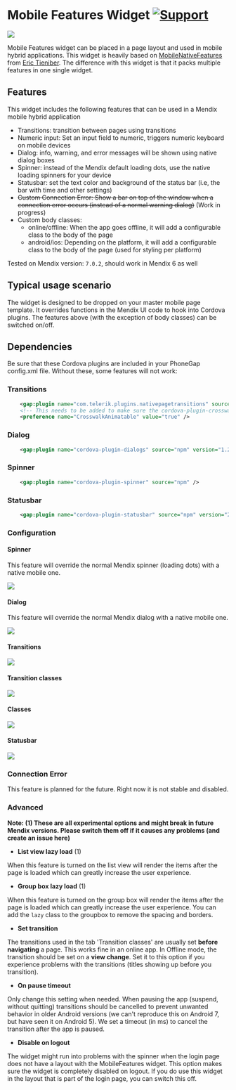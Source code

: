 # Mobile Features Widget [![Support](https://img.shields.io/badge/Mendix%20Support%3A-Platform-green.svg)](https://docs.mendix.com/community/app-store/app-store-content-support)

![](assets/MobileFeatures.png)

Mobile Features widget can be placed in a page layout and used in mobile hybrid applications. This widget is heavily based on [MobileNativeFeatures](https://github.com/tieniber/MobileNativeFeatures) from [Eric Tieniber](https://github.com/tieniber). The difference with this widget is that it packs multiple features in one single widget.

## Features

This widget includes the following features that can be used in a Mendix mobile hybrid application
- Transitions: transition between pages using transitions
- Numeric input: Set an input field to numeric, triggers numeric keyboard on mobile devices
- Dialog: info, warning, and error messages will be shown using native dialog boxes
- Spinner: instead of the Mendix default loading dots, use the native loading spinners for your device
- Statusbar: set the text color and background of the status bar (i.e, the bar with time and other settings)
- ~~Custom Connection Error: Show a bar on top of the window when a connection error occurs (instead of a normal warning dialog)~~ (Work in progress)
- Custom body classes:
    - online/offline: When the app goes offline, it will add a configurable class to the body of the page
    - android/ios: Depending on the platform, it will add a configurable class to the body of the page (used for styling per platform)

Tested on Mendix version: `7.0.2`, should work in Mendix 6 as well

## Typical usage scenario

The widget is designed to be dropped on your master mobile page template. It overrides functions in the Mendix UI code to hook into Cordova plugins. The features above (with the exception of body classes) can be switched on/off.

## Dependencies

Be sure that these Cordova plugins are included in your PhoneGap config.xml file. Without these, some features will not work:

### Transitions
```xml
    <gap:plugin name="com.telerik.plugins.nativepagetransitions" source="npm" />
    <!-- This needs to be added to make sure the cordova-plugin-crosswalk-webview animates correctly -->
    <preference name="CrosswalkAnimatable" value="true" />
```

### Dialog
```xml
    <gap:plugin name="cordova-plugin-dialogs" source="npm" version="1.2.1" />
```

### Spinner
```xml
    <gap:plugin name="cordova-plugin-spinner" source="npm" />
```

### Statusbar
```xml
    <gap:plugin name="cordova-plugin-statusbar" source="npm" version="2.1.3" />
```

### Configuration

#### Spinner

This feature will override the normal Mendix spinner (loading dots) with a native mobile one.

![](assets/1_spinner_settings.png)

#### Dialog

This feature will override the normal Mendix dialog with a native mobile one.

![](assets/2_dialog_settings.png)

#### Transitions

![](assets/3_transitions_settings.png)

#### Transition classes

![](assets/4_transition_classes_settings.png)

#### Classes

![](assets/5_classes_settings.png)

#### Statusbar

![](assets/6_statusbar_settings.png)

### Connection Error

This feature is planned for the future. Right now it is not stable and disabled.

### Advanced

**Note: (1) These are all experimental options and might break in future Mendix versions. Please switch them off if it causes any problems (and create an issue here)**

- **List view lazy load** (1)

When this feature is turned on the list view will render the items after the page is loaded which can greatly increase the user experience.

- **Group box lazy load** (1)

When this feature is turned on the group box will render the items after the page is loaded which can greatly increase the user experience. You can add the `lazy` class to the groupbox to remove the spacing and borders.

- **Set transition**

The transitions used in the tab 'Transition classes' are usually set **before navigating** a page. This works fine in an online app. In Offline mode, the transition should be set on a **view change**. Set it to this option if you experience problems with the transitions (titles showing up before you transition).

- **On pause timeout**

Only change this setting when needed. When pausing the app (suspend, without quitting) transitions should be cancelled to prevent unwanted behavior in older Android versions (we can't reproduce this on Android 7, but have seen it on Android 5). We set a timeout (in ms) to cancel the transition after the app is paused.

- **Disable on logout**

The widget might run into problems with the spinner when the login page does not have a layout with the MobileFeatures widget. This option makes sure the widget is completely disabled on logout. If you do use this widget in the layout that is part of the login page, you can switch this off.
